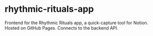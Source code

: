 # rhythmic-rituals-app
Frontend for the Rhythmic Rituals app, a quick-capture tool for Notion. Hosted on GitHub Pages. Connects to the backend API.
